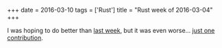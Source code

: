 +++
date = 2016-03-10
tags = ['Rust']
title = "Rust week of 2016-03-04"
+++

I was hoping to do better than [last week], but it was even worse\...
[just one contribution].

  [last week]: http://tshepang.net/rust-week-of-2016-02-26
  [just one contribution]: https://github.com/rust-lang/cargo/pull/2467
